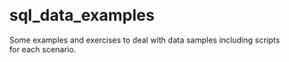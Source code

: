 # sql_data_examples
Some examples and exercises to deal with data samples including scripts for each scenario.
